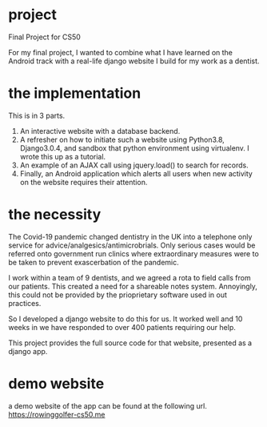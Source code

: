 # project
Final Project for CS50

For my final project, I wanted to combine what I have learned on the 
Android track with a real-life django website I build for my work as
a dentist.

# the implementation

This is in 3 parts.
1. An interactive website with a database backend.
2. A refresher on how to initiate such a website using Python3.8, 
   Django3.0.4, and sandbox that python environment using virtualenv.
   I wrote this up as a tutorial.
3. An example of an AJAX call using jquery.load() to search for records.
4. Finally, an Android application which alerts all users when new 
   activity on the website requires their attention.

# the necessity

The Covid-19 pandemic changed dentistry in the UK into a telephone 
only service for advice/analgesics/antimicrobrials. Only serious cases
would be referred onto government run clinics where extraordinary
measures were to be taken to prevent exascerbation of the pandemic.

I work within a team of 9 dentists, and we agreed a rota to field calls
from our patients.
This created a need for a shareable notes system. Annoyingly, this
could not be provided by the prioprietary software used in out practices.

So I developed a django website to do this for us. It worked well and
10 weeks in we have responded to over 400 patients requiring our help.

This project provides the full source code for that website, presented 
as a django app. 

# demo website
a demo website of the app can be found at the following url.
https://rowinggolfer-cs50.me
